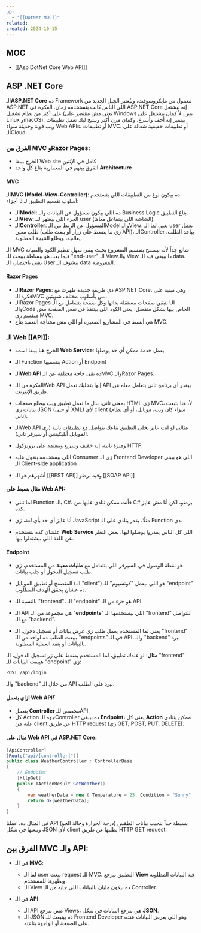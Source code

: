 ```yaml
---
up:
  - "[[DotNet MOC]]"
related: 
created: 2024-10-15
---
```

## MOC
- [[Asp DotNet Core Web API]]
## ASP .NET Core
الـ**ASP.NET Core** ده Framework معمول من مايكروسوفت، وبيُعتبر الجيل الجديد من ASP.NET اللي الناس كانت بتستخدمه زمان. 
الفكرة في ASP.NET Core إنه بيشتغل على أكتر من نظام تشغيل (يعني مش مقتصر على Windows بس، لأ كمان بيشتغل على Linux وmacOS). 
بيتميز إنه أخف وأسرع، وكمان مرن أكتر وبيتيح ليك تعمل تطبيقات ويب قوية وحديثة سواء Web APIs، أو تطبيقات MVC، أو تطبيقات حقيقية شغالة على الـCloud.
### الفرق بين MVC وRazor Pages:
- الخرج بيبقا Web site كامل في الإتنين
- الفرق بينهم في المعمارية بتاع كل واحد **Architecture** 
#### MVC
الـ**MVC (Model-View-Controller)**: ده بيكون نوع من التطبيقات اللي بتستخدم أسلوب تقسيم التطبيق لـ 3 أجزاء:
  - الـ**Model**: ده اللي بيكون مسؤول عن البيانات والـ Business Logic بتاع التطبيق.
  - الـ**View**: الجزء اللي بيظهر للـ user (الشاشة اللي بيتفاعل معاها).
  - الـ**Controller**: المسؤول عن الربط بين الـModel والـView، يعني لما الـ user يعمل طلب معين (زي ما يضغط على زرار أو يبعت طلب API)، الـController بياخد الطلب، يعالجه، ويطلع النتيجة المطلوبة.

الـ MVC شائع جداً لأنه بيسمح بتقسيم المشروع بحيث يبقى سهل تنظيم الكود والصيانة فيما بعد.
هو ببساطة بيبعت للـ "end-user" الـ Viewوالـ View دا بيبقى فيه الـ data. 
يعني باختصار، الـ User بيشوف الـ data المعروضة.
#### Razor Pages
- الـ**Razor Pages**: دي طريقة جديدة ظهرت مع ASP.NET Core، وهي مبنية على فكرة الـMVC بس بأسلوب مختلف شويتين.
- الـRazor Pages بتبقى صفحات مستقلة بذاتها وكل صفحة بتتعامل مع الـ UI والـCode الخاص بيها بشكل منفصل، يعني الكود اللي بيتنفذ في نفس الصفحة مش متقسم زي MVC. 
- هي أبسط في المشاريع الصغيرة أو اللي مش محتاجة التعقيد بتاع MVC.

### الـ Web [[API]]:
- الخرج هنا بيبقا اسمه **Web Service**: بعمل خدمة ممكن أي حد يوصلها
- الـ Function بنسميها Action أو Endpoint
- الـ**Web API** ده بقى حاجة مختلفة عن الـMVC والـRazor Pages. 
- الفكرة من الـWeb API إنها بتخليك تعمل API بيقدر أي برنامج تاني يتعامل معاه عن طريق الإنترنت. 
- بمعنى تاني، بدل ما تعمل تطبيق ويب بيطلع صفحات HTML زي MVC، لأ، هنا بتبعت بيانات زي JSON (أو حتى XML) لأي client (سواء كان ويب، موبايل، أو أي نظام تاني).

- الـWeb API مثالي لو انت عايز تخلي التطبيق بتاعك يتواصل مع تطبيقات تانية (زي الموبايل أبليكيشن أو سيرفر تاني). 
- وميزة تانية، إنه خفيف وسريع وبيعتمد على بروتوكول HTTP.

- اللي بيستخدمه بنقول عليه Consumer زي الـ Frontend Developer اللي هو بيبني الـ Client-side application

- أشهرهم هو الـ [[REST API]] وفيه برضو [[SOAP API]]

#### **مثال بسيط على Web API:**
- لما تبني Function بالـ C#، فأنت ممكن تنادي عليها من C# برضو، لكن أنا مش عايز كده. 
- أنا عايز أي حد بأي لغة، زي JavaScript مثلًا، يقدر ينادي على الـ Function دي.

- علشان كده بنستخدم **Web Service** اللي كل الناس يقدروا يوصلوا ليها، بغض النظر عن اللغة اللي بيشتغلوا بيها.
#### Endpoint
- هو نقطة الوصول في السيرفر اللي بتتعامل مع **طلبات معينة** من المستخدم، زي طلب تسجيل الدخول أو جلب بيانات. 
- المتصفح أو تطبيق الموبايل (الـ "client") هو اللي بيعمل "كونسيوم" للـ "endpoint" ده عشان يحقق الهدف المطلوب.

- بالنسبة للـ "frontend"، الـ "endpoint" هو جزء من الـ API. 
- الـ API هي مجموعة من الـ "**endpoints**" اللي بيستخدمها الـ "frontend" للتواصل مع الـ "backend". 
- يعني لما المستخدم يعمل طلب زي عرض بيانات أو تسجيل دخول، الـ "frontend" بيبعت الطلب ده لواحد من الـ "endpoints" في الـ API، والـ "backend" بيرد بالبيانات أو ينفذ العملية المطلوبة.

**مثال**: لو عندك تطبيق، لما المستخدم يضغط على زر تسجيل الدخول، الـ "frontend" هيبعت البيانات للـ "endpoint" زي:
```
POST /api/login
```
والـ "backend" من خلال الـ API بيرد على الطلب.
#### ازاي بتعمل Web API؟

- بتعمل **Controller** مخصص للـAPI.
- كل Action جوه الـController ده بيبقى **Endpoint**، يعني كل **Action** ممكن يتنادى عليه من client عن طريق HTTP request (زي GET, POST, PUT, DELETE).

#### مثال على Web API في ASP.NET Core:
```csharp
[ApiController]
[Route("api/[controller]")]
public class WeatherController : ControllerBase
{
    // Endpoint
    [HttpGet]
    public IActionResult GetWeather()
    {
        var weatherData = new { Temperature = 25, Condition = "Sunny" };
        return Ok(weatherData);
    }
}
```
في المثال ده، عملنا API بسيطة جداً بتجيب بيانات الطقس (درجة الحرارة وحالة الجو) وتبعتها في شكل JSON لأي client يطلبها عن طريق HTTP GET request.

## الفرق بين MVC والـ API:
- في الـ **MVC**:
  - لما الـ user يبعت request للـ MVC، التطبيق بيرجع **View** فيه البيانات المطلوبة ويظهرها للمستخدم.
  - الـ View ده بيكون مليان بالبيانات اللي جايه من الـ Controller.

- في الـ **API**:
  - الـ API مش بترجع Views، هي بترجع البيانات في شكل **JSON**.
  - الـ JSON ده بيتبعت للـ Frontend Developer وهو اللي يعرض البيانات عنده على الصفحة أو الواجهة بتاعته.